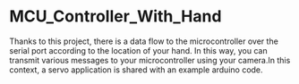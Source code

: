 # MCU_Controller_With_Hand
Thanks to this project, there is a data flow to the microcontroller over the serial port according to the location of your hand. In this way, you can transmit various messages to your microcontroller using your camera.In this context, a servo application is shared with an example arduino code.
